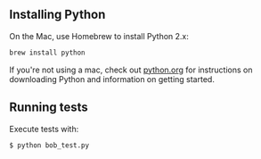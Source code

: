 ## Installing Python

On the Mac, use Homebrew to install Python 2.x:

```bash
brew install python
```

If you're not using a mac, check out [python.org](https://wiki.python.org/moin/BeginnersGuide/Download) for instructions on downloading Python  and information on getting started.

## Running tests

Execute tests with:

```bash
$ python bob_test.py
```
